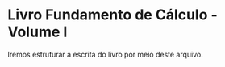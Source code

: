 # Livro Fundamento de Cálculo  - Volume I
Iremos estruturar a escrita do livro  por meio deste arquivo.


